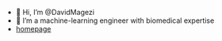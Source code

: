 - 👋 Hi, I’m @DavidMagezi
- 👀 I’m a machine-learning engineer with biomedical expertise
- [homepage](http://www.magezi.com)

<!---
DavidMagezi/DavidMagezi is a ✨ special ✨ repository because its `README.md` (this file) appears on your GitHub profile.
You can click the Preview link to take a look at your changes.
--->

